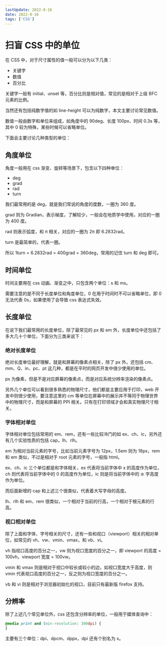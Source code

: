```yaml
---
lastUpdate: 2022-8-16
date: 2022-8-16
tags: ['CSS']
---
```

# 扫盲 CSS 中的单位

在 CSS 中，对于尺寸属性的值一般可以分为以下几类：

-   关键字
-   数值
-   百分比

关键字一般有 initial、unset 等，百分比则是相对值，常见的是相对于上级 BFC 元素的比例。

当然还有包括纯数字值的如 line-height 可以为纯数字，本文主要讨论常见数值。

数值一般由数字和单位来组成，如角度中的 90deg、长度 100px、时间 0.3s 等，其中 0 较为特殊，某些时候可以省略单位。

下面会主要讨论几种类型的单位：

## 角度单位

角度一般用在 css 渐变、旋转等场景下，包含以下四种单位：

-   deg
-   grad
-   rad
-   turn

我们最常用的是 deg，就是我们常说的角度的度数，一圈为 360 度。

grad 则为 Gradian，表示梯度，了解较少，一般会在地质学中使用，对应的一圈为 400 度。

rad 则表示弧度，和 π 相关，对应的一圈为 2π 即 6.2832rad。

turn 是最简单的，代表一圈。

所以 1turn = 6.2832rad = 400grad = 360deg，常用的记住 turn 和 deg 即可。

## 时间单位

时间主要用在 css 动画、渐变之中，只包含两个单位：s 和 ms。

需要注意的是不同于长度单位和角度单位，0 在用于时间时不可以省略单位，即 0 无法代表 0s，如果使用了会导致 css 表达式失效。

## 长度单位

在说下我们最常用的长度单位，除了最常见的 px 和 em 外，长度单位中还包括了多大几十个单位，下面分为三类来说下：

### 绝对长度单位

绝对长度单位最好理解，就是和屏幕的像素点相关，除了 px 外，还包括 cm、mm、Q、in、pc、pt 这几种，都是在平时的网页开发中很少使用的单位。

px 为像素，但是不是对应屏幕的像素点，而是对应系统分辨率渲染的像素点。

另外几个单位可以看到很多熟悉的物理尺寸，他们都是主要应用于打印，web 开发中则很少使用，要注意这里的 cm 等单位在屏幕中的展示并不等同于物理世界中的物理尺寸，而是和屏幕的 PPI 相关。只有在打印领域才会和真实物理尺寸相关。

### 字体相对单位

字体相对单位包括常用的 em、rem，还有一些比较冷门的如 ex、ch、ic，另外还有几个实验性质的包括 cap，lh、rlh。

em 为相对当前元素的字号，比如当前元素字号为 12px，1.5em 则为 18px，rem 和 em 类似，不过是相对于 root 元素的字号，一般指 html。

ex、ch、ic 三个单位都是和字体相关，ex 代表将当前字体中 x 的高度作为单位，ch 则代表将当前字体中的 0 的高度作为单位，ic 则是将当前字体中的 `水` 字高度作为单位。

而后面新增的 cap 和上述三个很类似，代表着大写字母的高度。

lh、rlh 和 em、rem 很类似，一个相对于当前的行高，一个相对于根元素的行高。

### 视口相对单位

除了上面和字体、字号相关的尺寸，还有一些和视口（viewport）相关的相对单位，如常见的 vh、vw、vmin、vmax，和 vb、vi。

vh 指视口高度的百分之一，vw 则为视口宽度的百分之一，即 viewport 的高度 = 100vh，viewport 宽度 = 100vw。

vmin 和 vmax 则是相对于视口中较长或较小的边，如视口宽度大于高度，则 vmin 代表视口高度的百分之一，反之则为视口宽度的百分之一。

vb 和 vi 则是相对于浏览器初始化的视口，目前只有最新版 firefox 支持。

## 分辨率

除了上述几个常见单位外，css 还包含分辨率的单位，一般用于媒体查询中：

```css
@media print and (min-resolution: 300dpi) {
}
```

主要有三个单位：dpi、dpcm、dppx，dpi 还有个别名为 x。